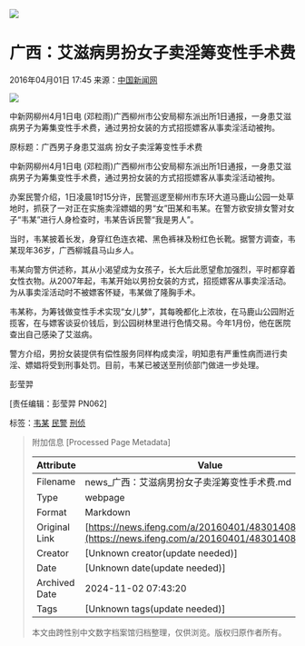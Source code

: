 ![](https://dolphin.deliver.ifeng.com/c?z=ifeng&la=0&si=2&ci=23&cg=22&c=29&or=232&l=728&bg=728&b=726&u=https://y0.ifengimg.com/34c4a1d78882290c/2012/0528/1x1.gif)

# 广西：艾滋病男扮女子卖淫筹变性手术费

2016年04月01日 17:45 来源：[中国新闻网](http://www.chinanews.com/sh/2016/04-01/7820865.shtml)

![](http://h2.ifengimg.com/0f56ee67a4c375c2/2013/1106/indeccode.png)

中新网柳州4月1日电 (邓粒雨)广西柳州市公安局柳东派出所1日通报，一身患艾滋病男子为筹集变性手术费，通过男扮女装的方式招揽嫖客从事卖淫活动被拘。

原标题：广西男子身患艾滋病 扮女子卖淫筹变性手术费

中新网柳州4月1日电 (邓粒雨)广西柳州市公安局柳东派出所1日通报，一身患艾滋病男子为筹集变性手术费，通过男扮女装的方式招揽嫖客从事卖淫活动被拘。

办案民警介绍，1日凌晨1时15分许，民警巡逻至柳州市东环大道马鹿山公园一处草地时，抓获了一对正在实施卖淫嫖娼的男“女”田某和韦某。在警方欲安排女警对女子“韦某”进行人身检查时，韦某告诉民警“我是男人”。

当时，韦某披着长发，身穿红色连衣裙、黑色裤袜及粉红色长靴。据警方调查，韦某现年36岁，广西柳城县马山乡人。

韦某向警方供述称，其从小渴望成为女孩子，长大后此愿望愈加强烈，平时都穿着女性衣物。从2007年起，韦某开始以男扮女装的方式，招揽嫖客从事卖淫活动。为从事卖淫活动时不被嫖客怀疑，韦某做了隆胸手术。

韦某称，为筹钱做变性手术实现“女儿梦”，其每晚都化上浓妆，在马鹿山公园附近揽客，在与嫖客谈妥价钱后，到公园树林里进行色情交易。今年1月份，他在医院查出自己感染了艾滋病。

警方介绍，男扮女装提供有偿性服务同样构成卖淫，明知患有严重性病而进行卖淫、嫖娼将受到刑事处罚。目前，韦某已被送至刑侦部门做进一步处理。

彭莹羿

\[责任编辑：彭莹羿 PN062\]

标签：[韦某](http://search.ifeng.com/sofeng/search.action?c=1&q=%E9%9F%A6%E6%9F%90) [民警](http://search.ifeng.com/sofeng/search.action?c=1&q=%E6%B0%91%E8%AD%A6) [刑侦](http://search.ifeng.com/sofeng/search.action?c=1&q=%E5%88%91%E4%BE%A6)

> 附加信息 [Processed Page Metadata]
>
> | Attribute       | Value                                  |
> |-----------------|----------------------------------------|
> | Filename        | news_广西：艾滋病男扮女子卖淫筹变性手术费.md                             |
> | Type            | webpage                                 |
> | Format          | Markdown                               |
> | Original Link   | [https://news.ifeng.com/a/20160401/48301408_0.shtml](https://news.ifeng.com/a/20160401/48301408_0.shtml)                       |
> | Creator         | [Unknown creator(update needed)]                              |
> | Date            | [Unknown date(update needed)]                                 |
> | Archived Date   | 2024-11-02 07:43:20                             |
> | Tags            | [Unknown tags(update needed)]                                 |
>
> 本文由跨性别中文数字档案馆归档整理，仅供浏览。版权归原作者所有。
>